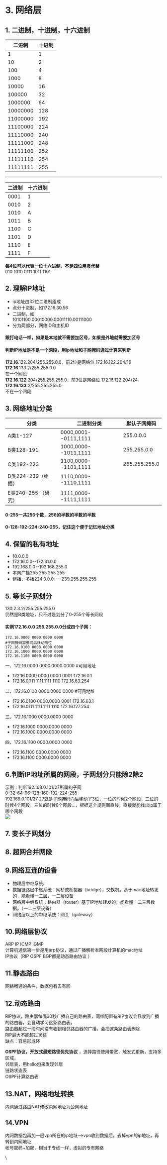 # 3. 网络层

## 1. 二进制，十进制，十六进制

| 二进制      | 十进制 |
| -------- | --- |
| 1        | 1   |
| 10       | 2   |
| 100      | 4   |
| 1000     | 8   |
| 10000    | 16  |
| 100000   | 32  |
| 1000000  | 64  |
| 10000000 | 128 |
| 11000000 | 192 |
| 11100000 | 224 |
| 11110000 | 240 |
| 11111000 | 248 |
| 11111100 | 252 |
| 11111110 | 254 |
| 11111111 | 255 |

***

| 二进制  | 十六进制 |
| ---- | ---- |
| 0001 | 1    |
| 0010 | 2    |
| 1010 | A    |
| 1011 | B    |
| 1100 | C    |
| 1101 | D    |
| 1110 | E    |
| 1111 | F    |

**每4位可以代表一位十六进制，不足四位用灵代替**\
010 1010 0111 1011 1101

## 2. 理解IP地址 <a href="2_ip_31" id="2_ip_31"></a>

* ip地址由32位二进制组成
* 点分十进制，如172.16.30.56
* 二进制，如\
  10101100.00010000.00011110.00111000
* 分为两部分，网络ID和主机ID

#### 跟打电话一样，如果是本地就不需要加区号，如果是外地就需要加区号 <a href="_37" id="_37"></a>

#### 判断IP地址是不是一个网段，**用ip地址和子网掩码通过计算来判断** <a href="ipip_38" id="ipip_38"></a>

**172.16**.122.204/255.255.0.0，前2位是网络位 172.16.122.204/16\
**172.16**.133.2/255.255.0.0\
在一个网段\
**172.16.122**.204/255.255.255.0，前3位是网络位 172.16.122.204/24，\
**172.16.133**.2/255.255.255.0\
不在一个网段

## 3. 网络地址分类 <a href="3__45" id="3__45"></a>

| 分类             | 二进制分类                | 默认子网掩码        |
| -------------- | -------------------- | ------------- |
| A类1-127        | 0000,0001--0111,1111 | 255.0.0.0     |
| B类128-191      | 1000,0000--1011,1111 | 255.255.0.0   |
| C类192-223      | 1100,0000--1101,1111 | 255.255.255.0 |
| D类224-239（组播）  | 1110,0000--1110,1111 |               |
| E类240-255 （研究） | 1111,0000--1111,1111 |               |

#### **0-255一共256个数，256的半数的半数的半数** <a href="0255256256_53" id="0255256256_53"></a>

**0-128-192-224-240-255，记住这个便于记忆地址分类**

## 4. 保留的私有地址 <a href="4__56" id="4__56"></a>

* 10.0.0.0
* 172.16.0.0--172.31.0.0
* 192.168.0.0--192.168.255.0
* 本网广播255.255.255.255
* 组播，多播224.0.0.0----239.255.255.255

## 5. 等长子网划分 <a href="5__62" id="5__62"></a>

130.2.3.2/255.255.255.0\
仍然是B类地址，只不过是划分了0-255个等长网段

#### **实例172.16.0.0 255.255.0.0分成四个子网：** <a href="1721600_25525500_65" id="1721600_25525500_65"></a>

```
172.16.0000 0000.0000 0000
#子网掩码需要向后移动两位
172.16.0100 0000.0000 0000
172.16.1000 0000.0000 0000
172.16.1100 0000.0000 0000
```

一、172.16.0000 0000.0000 0000 #可用地址

* 172.16.0000 0000.0000 0001 172.16.0.1
* 172.16.0011 1111.1111 1110 172.16.63.254

二、172.16.0100 0000.0000 0000 #可用地址

* 172.16.0100 0000.0000 0001 172.16.63.1
* 172.16.0111 1111.1111 1110 172.16.127.254

三、172.16.1000 0000.0000 0000

* 172.16.1000 0000.0000 0000
* 172.16.1000 0000.0000 0000

四、172.16.1100 0000.0000 0000

* 172.16.1100 0000.0000 0000
* 172.16.1100 0000.0000 0000

## 6.判断IP地址所属的网段，子网划分只能除2除2 <a href="6ip22_89" id="6ip22_89"></a>

示例：判断192.168.0.101/27所属的子网\
0-32-64-96-128-160-192-224-255\
192.168.0.101/27 27就是子网掩码向后移动了3位，一位的时候2个网段，二位的时候4个网段，三位的时候8个网段...，根据这个规则画直线，直接就能找出ip属于哪个网段\
![](https://git.kancloud.cn/repos/panxin20/notes/raw/56904df95a901dc1748cb18e4d216f99ec79cbae/images/%E5%88%A4%E6%96%ADip%E5%9C%B0%E5%9D%80%E6%89%80%E5%B1%9E%E7%9A%84%E7%BD%91%E6%AE%B5.png?access-token=eyJ0eXAiOiJKV1QiLCJhbGciOiJIUzI1NiJ9.eyJleHAiOjE2MzcwMDY1OTIsImlhdCI6MTYzNjk2MzM5MiwicmVwb3NpdG9yeSI6InBhbnhpbjIwXC9ub3RlcyIsInVzZXIiOnsidXNlcm5hbWUiOiJwYW54aW4yMCIsIm5hbWUiOiJcdTRlMDlcdTVjODEiLCJlbWFpbCI6IjQ1MzI3NTYwQHFxLmNvbSIsInRva2VuIjoiNTQzNzM3NTg0N2Y3NGEyMjY0YzA3ODA1NTVlNWE2MmIiLCJhdXRob3JpemUiOnsicHVsbCI6dHJ1ZSwicHVzaCI6dHJ1ZSwiYWRtaW4iOnRydWV9fX0.t6i1w3inh5eNeK2Ea6xQ2wAO9Y35EeWMOVYq4O4978k)

## 7. 变长子网划分 <a href="7__94" id="7__94"></a>

## 8. 超网合并网段 <a href="8__95" id="8__95"></a>

## 9.网络互连的设备 <a href="9_96" id="9_96"></a>

* 物理层中继系统:
* 数据链路层中继系统：网桥或桥接器（bridge），交换机。基于mac地址转发的，能看懂一二层，一二层设备
* 网络层中继系统：路由器（router）基于IP地址转发的，能看懂一二三层数据，（一二三层设备）
* 网络层以上的中继系统：网关（gateway）

## 10.网络层协议 <a href="10_101" id="10_101"></a>

ARP IP ICMP IGMP\
计算机通信第一步是用arp协议，通过广播解析本网段计算机的mac地址\
IP协议（RIP OSPF BGP都是动态路由协议 ）

## 11.静态路由 <a href="11_105" id="11_105"></a>

网络畅通的条件，数据包有去有回

## 12.动态路由 <a href="12_107" id="12_107"></a>

RIP协议，路由器每隔30秒广播自己的路由表，同样配置有RIP协议会且收到广播的路由器，会自动学习这条路由表。\
路由器超过一段时间没有收到相邻路由器的广播，会把这条路由表删除\
RIP最大不能超过16跳\
缺点：容易形成环

**OSPF协议，开放式最短路径优先协议** ，选择路径使用带宽，触发式更新，支持多区域，\
邻居表，用hello包来发现邻居\
链路状态表\
OSPF计算路由表

## 13.NAT，网络地址转换 <a href="13nat_119" id="13nat_119"></a>

内网通过路由NAT修改内网地址为公网地址

## 14.VPN <a href="14vpn_121" id="14vpn_121"></a>

内网数据包再加一层vpn所在的ip地址-->vpn收到数据后，去掉vpn的ip地址，再转到内网地址\
帐号密码+加密，相当于专线一样，虚拟的专有网络

\
